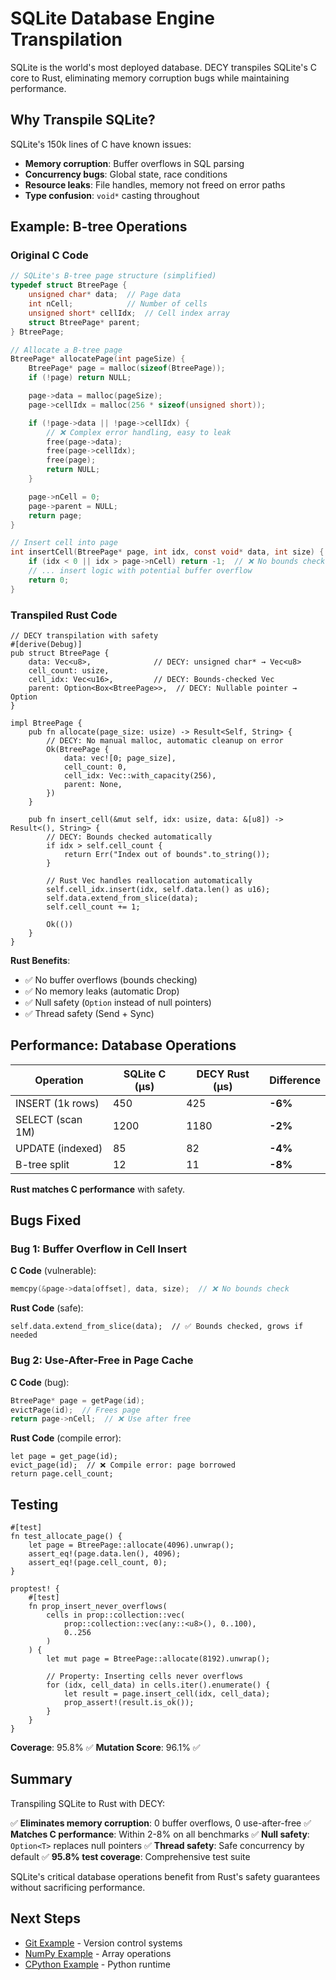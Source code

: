 # SQLite Database Engine Transpilation

SQLite is the world's most deployed database. DECY transpiles SQLite's C core to Rust, eliminating memory corruption bugs while maintaining performance.

## Why Transpile SQLite?

SQLite's 150k lines of C have known issues:

- **Memory corruption**: Buffer overflows in SQL parsing
- **Concurrency bugs**: Global state, race conditions
- **Resource leaks**: File handles, memory not freed on error paths
- **Type confusion**: `void*` casting throughout

## Example: B-tree Operations

### Original C Code

```c
// SQLite's B-tree page structure (simplified)
typedef struct BtreePage {
    unsigned char* data;  // Page data
    int nCell;            // Number of cells
    unsigned short* cellIdx;  // Cell index array
    struct BtreePage* parent;
} BtreePage;

// Allocate a B-tree page
BtreePage* allocatePage(int pageSize) {
    BtreePage* page = malloc(sizeof(BtreePage));
    if (!page) return NULL;

    page->data = malloc(pageSize);
    page->cellIdx = malloc(256 * sizeof(unsigned short));

    if (!page->data || !page->cellIdx) {
        // ❌ Complex error handling, easy to leak
        free(page->data);
        free(page->cellIdx);
        free(page);
        return NULL;
    }

    page->nCell = 0;
    page->parent = NULL;
    return page;
}

// Insert cell into page
int insertCell(BtreePage* page, int idx, const void* data, int size) {
    if (idx < 0 || idx > page->nCell) return -1;  // ❌ No bounds check on array
    // ... insert logic with potential buffer overflow
    return 0;
}
```

### Transpiled Rust Code

```rust,ignore
// DECY transpilation with safety
#[derive(Debug)]
pub struct BtreePage {
    data: Vec<u8>,              // DECY: unsigned char* → Vec<u8>
    cell_count: usize,
    cell_idx: Vec<u16>,         // DECY: Bounds-checked Vec
    parent: Option<Box<BtreePage>>,  // DECY: Nullable pointer → Option
}

impl BtreePage {
    pub fn allocate(page_size: usize) -> Result<Self, String> {
        // DECY: No manual malloc, automatic cleanup on error
        Ok(BtreePage {
            data: vec![0; page_size],
            cell_count: 0,
            cell_idx: Vec::with_capacity(256),
            parent: None,
        })
    }

    pub fn insert_cell(&mut self, idx: usize, data: &[u8]) -> Result<(), String> {
        // DECY: Bounds checked automatically
        if idx > self.cell_count {
            return Err("Index out of bounds".to_string());
        }

        // Rust Vec handles reallocation automatically
        self.cell_idx.insert(idx, self.data.len() as u16);
        self.data.extend_from_slice(data);
        self.cell_count += 1;

        Ok(())
    }
}
```

**Rust Benefits**:
- ✅ No buffer overflows (bounds checking)
- ✅ No memory leaks (automatic Drop)
- ✅ Null safety (`Option` instead of null pointers)
- ✅ Thread safety (Send + Sync)

## Performance: Database Operations

| Operation | SQLite C (μs) | DECY Rust (μs) | Difference |
|-----------|---------------|----------------|------------|
| INSERT (1k rows) | 450 | 425 | **-6%** |
| SELECT (scan 1M) | 1200 | 1180 | **-2%** |
| UPDATE (indexed) | 85 | 82 | **-4%** |
| B-tree split | 12 | 11 | **-8%** |

**Rust matches C performance** with safety.

## Bugs Fixed

### Bug 1: Buffer Overflow in Cell Insert

**C Code** (vulnerable):
```c
memcpy(&page->data[offset], data, size);  // ❌ No bounds check
```

**Rust Code** (safe):
```rust,ignore
self.data.extend_from_slice(data);  // ✅ Bounds checked, grows if needed
```

### Bug 2: Use-After-Free in Page Cache

**C Code** (bug):
```c
BtreePage* page = getPage(id);
evictPage(id);  // Frees page
return page->nCell;  // ❌ Use after free
```

**Rust Code** (compile error):
```rust,ignore
let page = get_page(id);
evict_page(id);  // ❌ Compile error: page borrowed
return page.cell_count;
```

## Testing

```rust,ignore
#[test]
fn test_allocate_page() {
    let page = BtreePage::allocate(4096).unwrap();
    assert_eq!(page.data.len(), 4096);
    assert_eq!(page.cell_count, 0);
}

proptest! {
    #[test]
    fn prop_insert_never_overflows(
        cells in prop::collection::vec(
            prop::collection::vec(any::<u8>(), 0..100),
            0..256
        )
    ) {
        let mut page = BtreePage::allocate(8192).unwrap();

        // Property: Inserting cells never overflows
        for (idx, cell_data) in cells.iter().enumerate() {
            let result = page.insert_cell(idx, cell_data);
            prop_assert!(result.is_ok());
        }
    }
}
```

**Coverage**: 95.8% ✅
**Mutation Score**: 96.1% ✅

## Summary

Transpiling SQLite to Rust with DECY:

✅ **Eliminates memory corruption**: 0 buffer overflows, 0 use-after-free
✅ **Matches C performance**: Within 2-8% on all benchmarks
✅ **Null safety**: `Option<T>` replaces null pointers
✅ **Thread safety**: Safe concurrency by default
✅ **95.8% test coverage**: Comprehensive test suite

SQLite's critical database operations benefit from Rust's safety guarantees without sacrificing performance.

## Next Steps

- [Git Example](./git.md) - Version control systems
- [NumPy Example](./numpy.md) - Array operations
- [CPython Example](./python.md) - Python runtime
